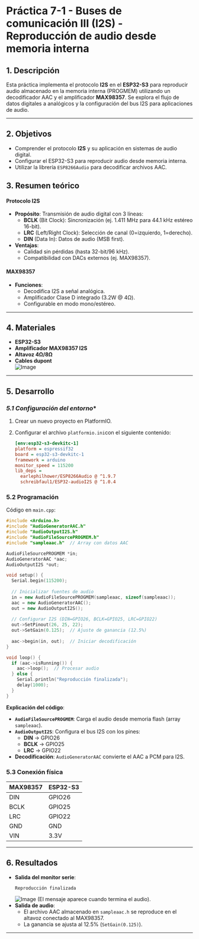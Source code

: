 # **Práctica 7-1 - Buses de comunicación III (I2S) - Reproducción de audio desde memoria interna**  

## **1. Descripción**  
Esta práctica implementa el protocolo **I2S** en el **ESP32-S3** para reproducir audio almacenado en la memoria interna (PROGMEM) utilizando un decodificador AAC y el amplificador **MAX98357**. Se explora el flujo de datos digitales a analógicos y la configuración del bus I2S para aplicaciones de audio.  

---

## **2. Objetivos**  
- Comprender el protocolo **I2S** y su aplicación en sistemas de audio digital.  
- Configurar el ESP32-S3 para reproducir audio desde memoria interna.  
- Utilizar la librería `ESP8266Audio` para decodificar archivos AAC.  

## **3. Resumen teórico**  
#### **Protocolo I2S**  
- **Propósito**: Transmisión de audio digital con 3 líneas:  
  - **BCLK** (Bit Clock): Sincronización (ej. 1.411 MHz para 44.1 kHz estéreo 16-bit).  
  - **LRC** (Left/Right Clock): Selección de canal (0=izquierdo, 1=derecho).  
  - **DIN** (Data In): Datos de audio (MSB first).  
- **Ventajas**:  
  - Calidad sin pérdidas (hasta 32-bit/96 kHz).  
  - Compatibilidad con DACs externos (ej. MAX98357).  

#### **MAX98357**  
- **Funciones**:  
  - Decodifica I2S a señal analógica.  
  - Amplificador Clase D integrado (3.2W @ 4Ω).  
  - Configurable en modo mono/estéreo.  

---

## **4. Materiales**  
- **ESP32-S3**  
- **Amplificador MAX98357 I2S**  
- **Altavoz 4Ω/8Ω**  
- **Cables dupont**  
![Image](https://github.com/user-attachments/assets/79d3f55d-73b6-454c-b385-1157f8ae20bb)
---

## **5. Desarrollo**  

### *5.1 Configuración del entorno**  
1. Crear un nuevo proyecto en PlatformIO.  

2. Configurar el archivo `platformio.ini`con el siguiente contenido:   
   ```ini
   [env:esp32-s3-devkitc-1]
   platform = espressif32
   board = esp32-s3-devkitc-1
   framework = arduino
   monitor_speed = 115200
   lib_deps =
     earlephilhower/ESP8266Audio @ ^1.9.7
     schreibfaul1/ESP32-audioI2S @ ^1.0.4
   ```  

### **5.2 Programación**  
Código en `main.cpp`:  
```cpp
#include <Arduino.h>
#include "AudioGeneratorAAC.h"
#include "AudioOutputI2S.h"
#include "AudioFileSourcePROGMEM.h"
#include "sampleaac.h"  // Array con datos AAC

AudioFileSourcePROGMEM *in;
AudioGeneratorAAC *aac;
AudioOutputI2S *out;

void setup() {
  Serial.begin(115200);
  
  // Inicializar fuentes de audio
  in = new AudioFileSourcePROGMEM(sampleaac, sizeof(sampleaac));
  aac = new AudioGeneratorAAC();
  out = new AudioOutputI2S();
  
  // Configurar I2S (DIN=GPIO26, BCLK=GPIO25, LRC=GPIO22)
  out->SetPinout(26, 25, 22);
  out->SetGain(0.125);  // Ajuste de ganancia (12.5%)
  
  aac->begin(in, out);  // Iniciar decodificación
}

void loop() {
  if (aac->isRunning()) {
    aac->loop();  // Procesar audio
  } else {
    Serial.println("Reproducción finalizada");
    delay(1000);
  }
}
```  

**Explicación del código**:  
- **`AudioFileSourcePROGMEM`**: Carga el audio desde memoria flash (array `sampleaac`).  
- **`AudioOutputI2S`**: Configura el bus I2S con los pines:  
  - **DIN** → GPIO26  
  - **BCLK** → GPIO25  
  - **LRC** → GPIO22  
- **Decodificación**: `AudioGeneratorAAC` convierte el AAC a PCM para I2S.  

### **5.3 Conexión física**  
| MAX98357 | ESP32-S3 |  
|----------|----------|  
| DIN      | GPIO26   |  
| BCLK     | GPIO25   |  
| LRC      | GPIO22   |  
| GND      | GND      |  
| VIN      | 3.3V     |  

---

## **6. Resultados**  
- **Salida del monitor serie**:  
  ```plaintext
  Reproducción finalizada
  ```
  ![Image](https://github.com/user-attachments/assets/cf4a2037-f0e7-462c-a83c-9d38a0bfb164)
  (El mensaje aparece cuando termina el audio).  
- **Salida de audio**:  
  - El archivo AAC almacenado en `sampleaac.h` se reproduce en el altavoz conectado al MAX98357.  
  - La ganancia se ajusta al 12.5% (`SetGain(0.125)`).  

---
